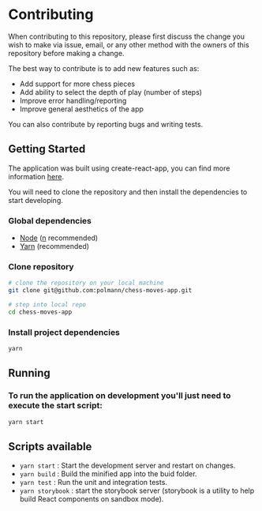 # Contributing

When contributing to this repository, please first discuss the change you wish to make via issue, email, or any other method with the owners of this repository before making a change.

The best way to contribute is to add new features such as:
- Add support for more chess pieces
- Add ability to select the depth of play (number of steps)
- Improve error handling/reporting
- Improve general aesthetics of the app

You can also contribute by reporting bugs and writing tests.

## Getting Started

The application was built using create-react-app, you can find more information [here](https://github.com/facebook/create-react-app).

You will need to clone the repository and then install the dependencies to start developing.

### Global dependencies

* [Node](https://nodejs.org) ([n](https://github.com/tj/n) recommended)
* [Yarn](https://yarnpkg.com) (recommended)

### Clone repository

```bash
# clone the repository on your local machine
git clone git@github.com:polmann/chess-moves-app.git

# step into local repo
cd chess-moves-app
```

### Install project dependencies

```bash
yarn
```


## Running

### To run the application on development you'll just need to execute the start script:

```bash
yarn start
```

## Scripts available

* `yarn start` : Start the development server and restart on changes.
* `yarn build` : Build the minified app into the buid folder.
* `yarn test` : Run the unit and integration tests.
* `yarn storybook` : start the storybook server (storybook is a utility to help build React components on sandbox mode).
